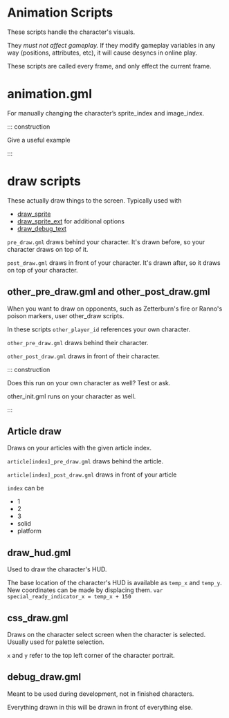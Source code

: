 # Animation Scripts

These scripts handle the character's visuals.

They *must not affect gameplay.* If they modify gameplay variables in any way (positions, attributes, etc), it will
cause desyncs in online play.

These scripts are called every frame, and only effect the current frame.

# animation.gml

For manually changing the character’s sprite_index and image_index.

::: construction

Give a useful example

:::

# draw scripts

These actually draw things to the screen. Typically used with

- [draw_sprite](https://docs2.yoyogames.com/source/_build/3_scripting/4_gml_reference/drawing/sprites_and_tiles/draw_sprite.html)
- [draw_sprite_ext](https://docs2.yoyogames.com/source/_build/3_scripting/4_gml_reference/drawing/sprites_and_tiles/draw_sprite_ext.html)
  for additional options
- [draw_debug_text](https://rivalsofaether.com/draw_debug_text/)

`pre_draw.gml` draws behind your character. It's drawn before, so your character draws on top of it.

`post_draw.gml` draws in front of your character. It's drawn after, so it draws on top of your character.

## other_pre_draw.gml and other_post_draw.gml

When you want to draw on opponents, such as Zetterburn's fire or Ranno's poison markers, user other_draw scripts.

In these scripts `other_player_id` references your own character.

`other_pre_draw.gml` draws behind their character.

`other_post_draw.gml` draws in front of their character.

::: construction

Does this run on your own character as well? Test or ask.

other_init.gml runs on your character as well.

:::

## Article draw

Draws on your articles with the given article index.

`article[index]_pre_draw.gml` draws behind the article.

`article[index]_post_draw.gml` draws in front of your article

`index` can be

- 1
- 2
- 3
- solid
- platform

## draw_hud.gml

Used to draw the character's HUD.

The base location of the character's HUD is available as `temp_x` and `temp_y`. New coordinates can be made by
displacing them. `var special_ready_indicator_x = temp_x + 150`

## css_draw.gml

Draws on the character select screen when the character is selected. Usually used for palette selection.

`x` and `y` refer to the top left corner of the character portrait.

## debug_draw.gml

Meant to be used during development, not in finished characters.

Everything drawn in this will be drawn in front of everything else.


